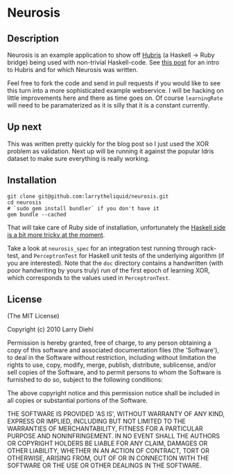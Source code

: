 # Neurosis

## Description

Neurosis is an example application to show off [Hubris](http://github.com/mwotton/Hubris) (a Haskell -> Ruby bridge) being used with non-trivial Haskell-code. See [this post](http://engineyard.com/blog/2010/a-hint-of-hubris/) for an intro to Hubris and for which Neurosis was written.

Feel free to fork the code and send in pull requests if you would like to see this turn into a more sophisticated example webservice. I will be hacking on little improvements here and there as time goes on. Of course `learningRate` will need to be paramaterized as it is silly that it is a constant currently.

## Up next

This was written pretty quickly for the blog post so I just used the XOR problem as validation. Next up will be running it against the popular Idris dataset to make sure everything is really working.

## Installation

    git clone git@github.com:larrytheliquid/neurosis.git
    cd neurosis
    # `sudo gem install bundler` if you don't have it
    gem bundle --cached

That will take care of Ruby side of installation, unfortunately the [Haskell side is a bit more tricky at the moment](http://wiki.github.com/mwotton/Hubris/Installation/).

Take a look at `neurosis_spec` for an integration test running through rack-test, and `PerceptronTest` for Haskell unit tests of the underlying algorithm (if you are interested). Note that the `doc` directory contains a handwritten (with poor handwriting by yours truly) run of the first epoch of learning XOR, which corresponds to the values used in `PerceptronTest`.

## License

(The MIT License)

Copyright (c) 2010 Larry Diehl

Permission is hereby granted, free of charge, to any person obtaining
a copy of this software and associated documentation files (the
'Software'), to deal in the Software without restriction, including
without limitation the rights to use, copy, modify, merge, publish,
distribute, sublicense, and/or sell copies of the Software, and to
permit persons to whom the Software is furnished to do so, subject to
the following conditions:

The above copyright notice and this permission notice shall be
included in all copies or substantial portions of the Software.

THE SOFTWARE IS PROVIDED 'AS IS', WITHOUT WARRANTY OF ANY KIND,
EXPRESS OR IMPLIED, INCLUDING BUT NOT LIMITED TO THE WARRANTIES OF
MERCHANTABILITY, FITNESS FOR A PARTICULAR PURPOSE AND NONINFRINGEMENT.
IN NO EVENT SHALL THE AUTHORS OR COPYRIGHT HOLDERS BE LIABLE FOR ANY
CLAIM, DAMAGES OR OTHER LIABILITY, WHETHER IN AN ACTION OF CONTRACT,
TORT OR OTHERWISE, ARISING FROM, OUT OF OR IN CONNECTION WITH THE
SOFTWARE OR THE USE OR OTHER DEALINGS IN THE SOFTWARE.
